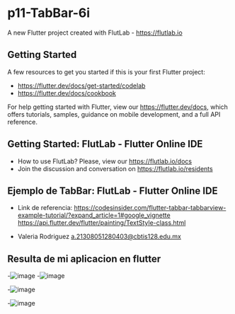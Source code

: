 # p11-TabBar-6i

A new Flutter project created with FlutLab - https://flutlab.io

## Getting Started

A few resources to get you started if this is your first Flutter project:

- https://flutter.dev/docs/get-started/codelab
- https://flutter.dev/docs/cookbook

For help getting started with Flutter, view our
https://flutter.dev/docs, which offers tutorials,
samples, guidance on mobile development, and a full API reference.

## Getting Started: FlutLab - Flutter Online IDE

- How to use FlutLab? Please, view our https://flutlab.io/docs
- Join the discussion and conversation on https://flutlab.io/residents

## Ejemplo de TabBar: FlutLab - Flutter Online IDE

- Link de referencia: https://codesinsider.com/flutter-tabbar-tabbarview-example-tutorial/?expand_article=1#google_vignette
https://api.flutter.dev/flutter/painting/TextStyle-class.html

 - Valeria Rodriguez a.21308051280403@cbtis128.edu.mx

##  Resulta de mi aplicacion en flutter
-![image](https://github.com/Rodriguezb128/p11-Tabbar-6i/assets/143763162/c7e8c886-a7b0-45cd-83d9-9a894d822b63)
-![image](https://github.com/Rodriguezb128/p11-Tabbar-6i/assets/143763162/e7766f24-4878-4837-914d-010eb17a833c)

-![image](https://github.com/Rodriguezb128/p11-Tabbar-6i/assets/143763162/47385184-ae79-4457-9bba-0bac67b8a0a9)

-![image](https://github.com/Rodriguezb128/p11-Tabbar-6i/assets/143763162/4b7603be-63a9-4d30-885c-ff238fb7383d)


